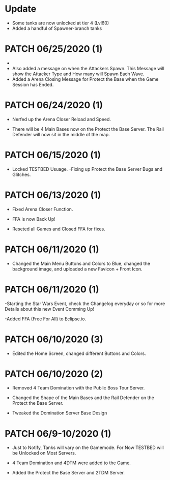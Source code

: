 # Update
- Some tanks are now unlocked at tier 4 (Lvl60)
- Added a handful of Spawner-branch tanks
# PATCH 06/25/2020 (1)
- 
- Also added a message on when the Attackers Spawn. This Message will show the Attacker Type and How many will Spawn Each Wave.
- Added a Arena Closing Message for Protect the Base when the Game Session has Ended.
# PATCH 06/24/2020 (1)


- Nerfed up the Arena Closer Reload and Speed.

- There will be 4 Main Bases now on the Protect the Base Server. The Rail Defender will now sit in the middle of the map.

# PATCH 06/15/2020 (1)

- Locked TESTBED Usuage.
-Fixing up Protect the Base Server Bugs and Glitches.
# PATCH 06/13/2020 (1)

- Fixed Arena Closer Function.
- FFA is now Back Up!

- Reseted all Games and Closed FFA for fixes.


# PATCH 06/11/2020 (1)


- Changed the Main Menu Buttons and Colors to Blue, changed the background image, and uploaded a new Favicon + Front Icon. 

# PATCH 06/11/2020 (1)
-Starting the Star Wars Event, check the Changelog everyday or so for more Details about this new Event Comming Up!

-Added FFA (Free For All) to Eclipse.io.
# PATCH 06/10/2020 (3)

- Edited the Home Screen, changed different Buttons and Colors.
# PATCH 06/10/2020 (2)
- Removed 4 Team Domination with the Public Boss Tour Server.

- Changed the Shape of the Main Bases and the Rail Defender on the Protect the Base Server.
- Tweaked the Domination Server Base Design
# PATCH 06/9-10/2020 (1)
- Just to Notify, Tanks will vary on the Gamemode. For Now TESTBED will be Unlocked on Most Servers.

- 4 Team Domination and 4DTM were added to the Game.
- Added the Protect the Base Server and 2TDM Server.




